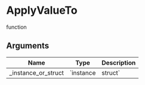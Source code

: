 # ApplyValueTo

<span class="badge badge-secondary">function</span>

## Arguments
| Name | Type | Description |
| ---- | ---- | ----------- |
| _instance_or_struct | `instance | struct` | to apply this value to |